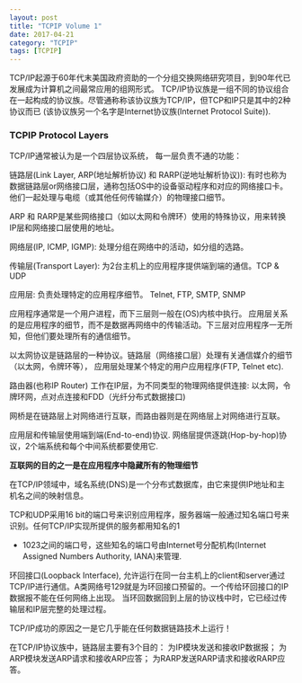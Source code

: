 ```yaml
---
layout: post
title: "TCPIP Volume 1"
date: 2017-04-21
category: "TCPIP" 
tags: [TCPIP]
---
```



TCP/IP起源于60年代末美国政府资助的一个分组交换网络研究项目，到90年代已发展成为计算机之间最常应用的组网形式。
TCP/IP协议族是一组不同的协议组合在一起构成的协议族。尽管通称称该协议族为TCP/IP，但TCP和IP只是其中的2种协议而已
(该协议族另一个名字是Internet协议族(Internet Protocol Suite)).
### TCPIP Protocol Layers
TCP/IP通常被认为是一个四层协议系统， 每一层负责不通的功能：

链路层(Link Layer, ARP(地址解析协议) 和 RARP(逆地址解析协议)):
有时也称为数据链路层or网络接口层，通称包括OS中的设备驱动程序和对应的网络接口卡。他们一起处理与电缆（或其他任何传输媒介）的物理接口细节。

ARP 和
RARP是某些网络接口（如以太网和令牌环）使用的特殊协议，用来转换IP层和网络接口层使用的地址。

网络层(IP, ICMP, IGMP):
处理分组在网络中的活动，如分组的选路。

传输层(Transport Layer):
为2台主机上的应用程序提供端到端的通信。TCP & UDP

应用层:
负责处理特定的应用程序细节。 Telnet, FTP, SMTP, SNMP

应用程序通常是一个用户进程，而下三层则一般在(OS)内核中执行。
应用层关系的是应用程序的细节，而不是数据再网络中的传输活动。下三层对应用程序一无所知，但他们要处理所有的通信细节。

以太网协议是链路层的一种协议。链路层（网络接口层）处理有关通信媒介的细节（以太网，令牌环等），
应用层处理某个特定的用户应用程序(FTP, Telnet etc).

路由器(也称IP Router) 工作在IP层，为不同类型的物理网络提供连接:
以太网，令牌环网，点对点连接和FDD（光纤分布式数据接口)

网桥是在链路层上对网络进行互联，而路由器则是在网络层上对网络进行互联。

应用层和传输层使用端到端(End-to-end)协议. 网络层提供逐跳(Hop-by-hop)协议，2个端系统和每个中间系统都要使用它.

**互联网的目的之一是在应用程序中隐藏所有的物理细节**

在TCP/IP领域中，域名系统(DNS)是一个分布式数据库，由它来提供IP地址和主机名之间的映射信息。


TCP和UDP采用16
bit的端口号来识别应用程序，服务器端一般通过知名端口号来识别。任何TCP/IP实现所提供的服务都用知名的1
- 1023之间的端口号，这些知名的端口号由Internet号分配机构(Internet Assigned
    Numbers Authority, IANA)来管理.


环回接口(Loopback Interface),
允许运行在同一台主机上的client和server通过TCP/IP进行通信。A类网络号129就是为环回接口预留的。一个传给环回接口的IP数据报不能在任何网络上出现。
当环回数据回到上层的协议栈中时，它已经过传输层和IP层完整的处理过程。

TCP/IP成功的原因之一是它几乎能在任何数据链路技术上运行！

在TCP/IP协议族中，链路层主要有3个目的：
    为IP模块发送和接收IP数据报；
    为ARP模块发送ARP请求和接收ARP应答；
    为RARP发送RARP请求和接收RARP应答。




